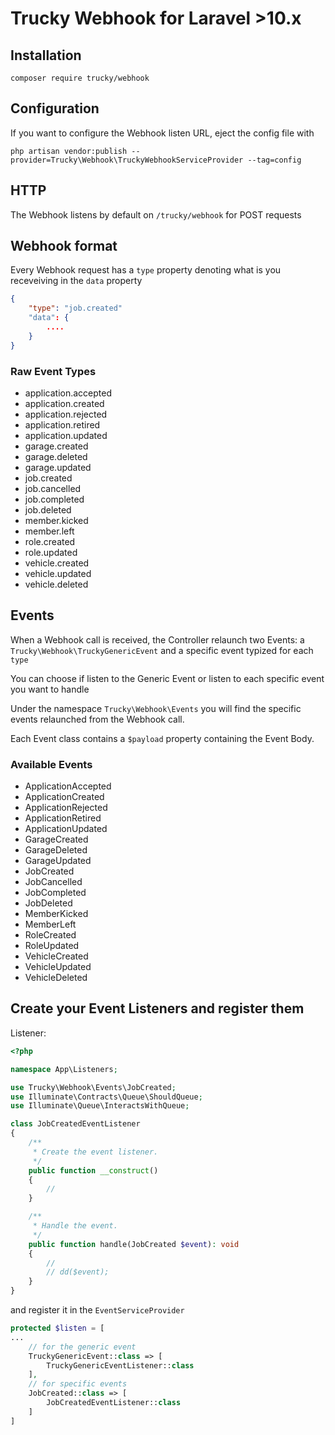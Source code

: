 # Trucky Webhook for Laravel >10.x

## Installation

`composer require trucky/webhook`

## Configuration

If you want to configure the Webhook listen URL, eject the config file with

`php artisan vendor:publish --provider=Trucky\Webhook\TruckyWebhookServiceProvider --tag=config`

## HTTP

The Webhook listens by default on `/trucky/webhook` for POST requests

## Webhook format

Every Webhook request has a `type` property denoting what is you receveiving in the `data` property

```json
{
    "type": "job.created"
    "data": {
        ....
    }
}
```

### Raw Event Types

- application.accepted
- application.created
- application.rejected
- application.retired
- application.updated
- garage.created
- garage.deleted
- garage.updated
- job.created
- job.cancelled
- job.completed
- job.deleted
- member.kicked
- member.left
- role.created
- role.updated
- vehicle.created
- vehicle.updated
- vehicle.deleted


## Events

When a Webhook call is received, the Controller relaunch two Events: a `Trucky\Webhook\TruckyGenericEvent` and a specific event typized for each `type`

You can choose if listen to the Generic Event or listen to each specific event you want to handle

Under the namespace `Trucky\Webhook\Events` you will find the specific events relaunched from the Webhook call.

Each Event class contains a `$payload` property containing the Event Body.

### Available Events

- ApplicationAccepted
- ApplicationCreated
- ApplicationRejected
- ApplicationRetired
- ApplicationUpdated
- GarageCreated
- GarageDeleted
- GarageUpdated
- JobCreated
- JobCancelled
- JobCompleted
- JobDeleted
- MemberKicked
- MemberLeft
- RoleCreated
- RoleUpdated
- VehicleCreated
- VehicleUpdated
- VehicleDeleted

## Create your Event Listeners and register them

Listener:

```php
<?php

namespace App\Listeners;

use Trucky\Webhook\Events\JobCreated;
use Illuminate\Contracts\Queue\ShouldQueue;
use Illuminate\Queue\InteractsWithQueue;

class JobCreatedEventListener
{
    /**
     * Create the event listener.
     */
    public function __construct()
    {
        //
    }

    /**
     * Handle the event.
     */
    public function handle(JobCreated $event): void
    {
        //
        // dd($event);
    }
}
```

and register it in the `EventServiceProvider`

```php
protected $listen = [
...
    // for the generic event
    TruckyGenericEvent::class => [
        TruckyGenericEventListener::class
    ],
    // for specific events
    JobCreated::class => [
        JobCreatedEventListener::class
    ]
]
```

